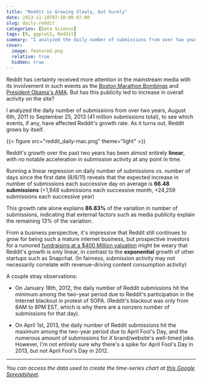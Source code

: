 ```yaml
---
title: "Reddit is Growing Slowly, but Surely"
date: 2013-11-18T07:30:00-07:00
slug: daily-reddit
categories: [Data Science]
tags: [R, ggplot2, Reddit]
summary: "I analyzed the daily number of submissions from over two years to see which events, if any, have affected Reddit's growth rate. As it turns out, Reddit grows by itself."
cover:
  image: featured.png
  relative: true
  hidden: true
---
```


Reddit has certainty received more attention in the mainstream media with its involvement in such events as the [Boston Marathon Bombings](http://www.nytimes.com/2013/04/29/business/media/bombings-trip-up-reddit-in-its-turn-in-spotlight.html?_r=0) and [President Obama's AMA](hhttp://www.reddit.com/r/IAmA/comments/z1c9z/i_am_barack_obama_president_of_the_united_states/). But has this publicity led to increase in overall activity on the site?

I analyzed the daily number of submissions from over two years, August 6th, 2011 to September 25, 2013 (41 million submissions total), to see which events, if any, have affected Reddit's growth rate. As it turns out, Reddit grows by itself.

{{< figure src="reddit_daily-mac.png" theme="light" >}}

Reddit's growth over the past two years has been almost entirely **linear**, with no notable acceleration in submission activity at any point in time.

Running a linear regression on daily number of submissions vs. number of days since the first date (8/6/11) reveals that the expected increase in number of submissions each successive day on average is **66.48 submissions** (+1,948 submissions each successive month, +24,259 submissions each successive year)

This growth rate alone explains **86.83%** of the variation in number of submissions, indicating that external factors such as media publicity explain the remaining 13% of the variation.

From a business perspective, it's impressive that Reddit still continues to grow for being such a mature internet business, but prospective investors for a rumored [fundraising at a $400 Million valuation](http://techcrunch.com/2013/01/06/reddit-rumored-to-be-raising-money-at-a-400-million-valuation/) might be weary that Reddit's growth is only linear, in contrast to the **exponential** growth of other startups such as Snapchat. (In fairness, submission activity may not necessarily correlate with revenue-driving content consumption activity)

A couple stray observations:

- On January 18th, 2012, the daily number of Reddit submissions hit the minimum among the two-year period due to Reddit's participation in the Internet blackout in protest of SOPA. (Reddit's blackout was only from 8AM to 8PM EST, which is why there are a nonzero number of submissions for that day).

- On April 1st, 2013, the daily number of Reddit submissions hit the maximum among the two-year period due to April Fool's Day, and the numerous amount of submissions for _X_ brand/website's well-timed joke. However, I'm not entirely sure why there's a spike for April Fool's Day in 2013, but not April Fool's Day in 2012.

---

_You can access the data used to create the time-series chart at [this Google Spreadsheet](https://docs.google.com/spreadsheet/ccc?key=0AjPFdCURhZvddGZ2Zkk1MGF3SjZxdC1sRzV5SW9zRWc&usp=sharing)._
